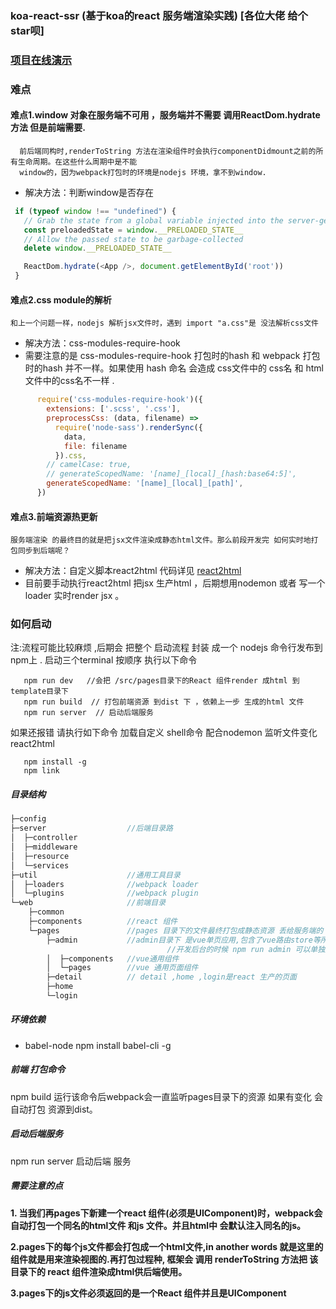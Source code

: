 ### koa-react-ssr (基于koa的react 服务端渲染实践) [各位大佬 给个star呗]
### <a href="http://39.98.57.178/">项目在线演示</a>
### 难点
#### 难点1.window 对象在服务端不可用 ，服务端并不需要 调用ReactDom.hydrate方法 但是前端需要.
      前后端同构时,renderToString 方法在渲染组件时会执行componentDidmount之前的所有生命周期。在这些什么周期中是不能
      window的，因为webpack打包时的环境是nodejs 环境，拿不到window.
-   解决方法：判断window是否存在
 ``` javascript
  if (typeof window !== "undefined") {
    // Grab the state from a global variable injected into the server-generated HTML
    const preloadedState = window.__PRELOADED_STATE__
    // Allow the passed state to be garbage-collected
    delete window.__PRELOADED_STATE__

    ReactDom.hydrate(<App />, document.getElementById('root'))
  }
 ```
#### 难点2.css module的解析
    和上一个问题一样，nodejs 解析jsx文件时，遇到 import "a.css"是 没法解析css文件
-  解决方法：css-modules-require-hook
- 需要注意的是 css-modules-require-hook 打包时的hash  和 webpack 打包时的hash 并不一样。如果使用 hash 命名 会造成 css文件中的
   css名 和 html文件中的css名不一样 .
```javascript
      require('css-modules-require-hook')({
        extensions: ['.scss', '.css'],
        preprocessCss: (data, filename) =>
          require('node-sass').renderSync({
            data,
            file: filename
          }).css,
        // camelCase: true,
        // generateScopedName: '[name]_[local]_[hash:base64:5]',
        generateScopedName: '[name]_[local]_[path]',
      })
```
####  难点3.前端资源热更新
    服务端渲染 的最终目的就是把jsx文件渲染成静态html文件。那么前段开发完 如何实时地打包同步到后端呢？
-    解决方法：自定义脚本react2html
      代码详见 <a href="https://github.com/YangRobin/koa-react-ssr/blob/master/bin/react2html.js">react2html</a>
-  目前要手动执行react2html 把jsx 生产html ，后期想用nodemon 或者 写一个loader  实时render jsx 。
### 如何启动 
  注:流程可能比较麻烦 ,后期会 把整个 启动流程 封装 成一个 nodejs 命令行发布到npm上 .
  启动三个terminal 按顺序 执行以下命令
 ``` shell  
    npm run dev   //会把 /src/pages目录下的React 组件render 成html 到template目录下
    npm run build  // 打包前端资源 到dist 下 ，依赖上一步 生成的html 文件
    npm run server  // 启动后端服务
  ```

  如果还报错 请执行如下命令 加载自定义 shell命令 配合nodemon 监听文件变化  react2html 
  ```shell
     npm install -g 
     npm link 
  ```
  
##### 目录结构
``` javascript
├─config
├─server                  //后端目录路
│  ├─controller
│  ├─middleware
│  ├─resource
│  └─services
├─util                    //通用工具目录
│  ├─loaders              //webpack loader
│  └─plugins              //webpack plugin
└─web                     //前端目录
    ├─common     
    ├─components          //react 组件
    └─pages               //pages 目录下的文件最终打包成静态资源 丢给服务端的 resource 目录 以供服务端渲染
        ├─admin           //admin目录下 是vue单页应用,包含了vue路由store等所有的配置，
                                   //开发后台的时候 npm run admin 可以单独启动项目
        │  ├─components   //vue通用组件
        │  └─pages        //vue 通用页面组件
        ├─detail          // detail ,home ,login是react 生产的页面
        ├─home  
        └─login

```

##### 环境依赖


- babel-node 
  npm install babel-cli -g


##### 前端 打包命令
  npm build  运行该命令后webpack会一直监听pages目录下的资源 如果有变化 会自动打包 资源到dist。
  
##### 启动后端服务
  npm run server  启动后端 服务
##### 需要注意的点
  <p><strong>1.
    当我们再pages下新建一个react 组件(必须是UIComponent)时，webpack会
    自动打包一个同名的html文件 和js 文件。并且html中 会默认注入同名的js。
  </strong></p>
  <p><strong>2.pages下的每个js文件都会打包成一个html文件,in another words 就是这里的组件就是用来渲染视图的.再打包过程种, 框架会 调用 renderToString 方法把 该目录下的 react 组件渲染成html供后端使用。</strong></p>
  <p><strong>
    3.pages下的js文件必须返回的是一个React 组件并且是UIComponent
  </strong></p>



  
